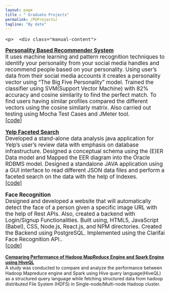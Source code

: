 ```yaml
---
layout: page
title : " Graduate Projects" 
permalink: /PGProjects/
tagline: "By date"
---
```

<!--<div class="tagline">
<span class="page-title">Publications</span> <span class="page-tagline"><em>by Date</em></span>
</div>-->
<div class="manual-post" style="font-size: 17px">
<div>
<!--   <div class="manual manual-title">
  <strong>2017</strong>
  </div> -->
    
    <p>  <div class="manual-content">
  <a  href="#"  style="font-weight: bolder;text-align: justify;text-justify: inter-word;">
      Personality Based Recommender System</a><br>
      It uses machine learning and pattern recognition techniques to identify your personality from your social media handles and recommend people based on your personality.
      Using user’s data from their social media accounts it creates a personality vector using “The Big Five Personality” model.
      Trained the classifier using SVM(Support Vector Machine) with 82% accuracy and cosine similarity to find the perfect match.
      To find users having similar profiles compared the different vectors using the cosine similarly matrix. 
      Also carried out testing using Mocha Test Cases and JMeter tool.<br><span>[<a href="https://github.com/harshilps/Personality-based-recommender-system">code</a>]</span>
  </div>
</p>
   <p>  <div class="manual-content">
  <a  href = "#"  style="font-weight: bolder;text-align: justify;text-justify: inter-word;">    
      Yelp Faceted Search</a><br>
      Developed a stand-alone data analysis java application for Yelp’s user’s review data with emphasis on database infrastructure.
      Designed a conceptual schema using the (E)ER Data model and Mapped the EER diagram into the Oracle RDBMS model.
      Designed a standalone JAVA application using a GUI interface to read different JSON data files and perform a faceted search on
the data with the help of Indexes.
<br>[<a href="https://github.com/harshilps/Yelp_Database">code</a>]<br>
  </div>
</p>
   <p>  <div class="manual-content">
  <a style="font-weight: bolder;text-align: justify;text-justify: inter-word;">
      Face Recognition</a><br>
      Designed and developed a website that will automatically detect the face of a person given a specific image URL with the help of Rest APIs. Also, created a backend with Login/Signup Functionalities.
      Built using, HTML5, JavaScript (Babel), CSS, Node.js, React.js, and NPM directories. Created the Backend using PostgreSQL.
      Implemented using the Clarifai Face Recognition API..<br><span>[<a href="https://github.com/harshilps/Face_Recognition">code</a>]</span>
  </div>
</p>
</div>
<p>  <div class="manual-content">
      <a href= "\papers\Project_group04.pdf" style="font-weight: bolder;text-align: justify;text-justify: inter-word;">
      Comparing Performance of Hadoop MapReduce Engine and Spark Engine using HiveQL</a><br>
      A study was conducted to compare and analyze the performance between Hadoop Mapreduce engine and Spark using Hive query language(HiveQL) as a structured query language while fetching structured data from hadoop distributed File System (HDFS) in Single-node/Multi-node Hadoop cluster.
  </div>
</p>
</div>
